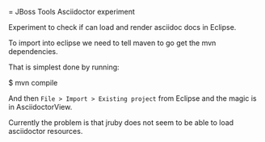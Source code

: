 = JBoss Tools Asciidoctor experiment

Experiment to check if can load and render asciidoc docs in Eclipse.

To import into eclipse we need to tell maven to go get the mvn dependencies. 

That is simplest done by running:

   $ mvn compile

And then `File > Import > Existing project` from Eclipse and the magic is in AsciidoctorView.

Currently the problem is that jruby does not seem to be able to load asciidoctor resources.

 